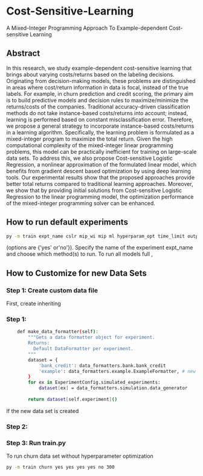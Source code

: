 # Cost-Sensitive-Learning 
A Mixed-Integer Programming Approach To Example-dependent Cost-sensitive Learning

## Abstract

In this research, we study example-dependent cost-sensitive learning that brings about varying costs/returns based on the labeling decisions. Originating from decision-making models, these problems are distinguished in areas where cost/return information in data is focal, instead of the true labels. For example, in churn prediction and credit scoring, the primary aim is to build predictive models and decision rules to maximize/minimize the returns/costs of the companies. Traditional accuracy-driven classification methods do not take instance-based costs/returns into account; instead, learning is performed based on constant misclassification error. Therefore, we propose a general strategy to incorporate instance-based costs/returns in a learning algorithm. Specifically, the learning problem is formulated as a mixed-integer program to maximize the total return. Given the high computational complexity of the mixed-integer linear programming problems, this model can be practically inefficient for training on large-scale data sets. To address this, we also propose Cost-sensitive Logistic Regression, a nonlinear approximation of the formulated linear model, which benefits from gradient descent based optimization by using deep learning tools. Our experimental results show that the proposed approaches provide better total returns compared to traditional learning approaches. Moreover, we show that by providing initial solutions from Cost-sensitive Logistic Regression to the linear programming model, the optimization performance of the mixed-integer programming solver can be enhanced.

## How to run default experiments


```bash
py -m train expt_name cslr mip_wi mip ml hyperparam_opt time_limit output_folder
```
(options are {'yes' or'no'}).
Specify the name of the experiment expt_name and choose which method(s) to run.
To run all models  full , 


## How to Customize for new Data Sets

### Step 1: Create custom data file

First, create inheriting 

### Step 1:
```bash
    def make_data_formatter(self):
        """Gets a data formatter object for experiment.
        Returns:
          Default DataFormatter per experiment.
        """
        dataset = {       
            'bank_credit': data_formatters.bank.bank_credit
            'example': data_formatters.example.ExampleFormatter, # new data set here!
        }
        for ex in ExperimentConfig.simulated_experiments:
            dataset[ex] = data_formatters.simulation.data_generator
        
        return dataset[self.experiment]()
```
If the new data set is created

### Step 2:


### Step 3: Run train.py

To run churn data set without hyperparameter optimization

```bash
py -m train churn yes yes yes yes no 300 
```


